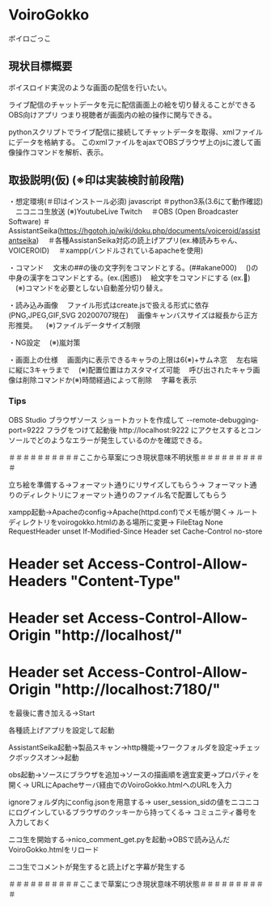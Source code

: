 # VoiroGokko
ボイロごっこ


## 現状目標概要
ボイスロイド実況のような画面の配信を行いたい。

ライブ配信のチャットデータを元に配信画面上の絵を切り替えることができるOBS向けアプリ
つまり視聴者が画面内の絵の操作に関与できる。

pythonスクリプトでライブ配信に接続してチャットデータを取得、xmlファイルにデータを格納する。
このxmlファイルをajaxでOBSブラウザ上のjsに渡して画像操作コマンドを解析、表示。


## 取扱説明(仮) (※印は実装検討前段階)
・想定環境(＃印はインストール必須)
  javascript
  ＃python3系(3.6にて動作確認)
　ニコニコ生放送 (※)YoutubeLive Twitch
　＃OBS (Open Broadcaster Software)
  ＃AssistantSeika(https://hgotoh.jp/wiki/doku.php/documents/voiceroid/assistantseika)
　＃各種AssistanSeika対応の読上げアプリ(ex.棒読みちゃん、VOICEROID)
　＃xampp(バンドルされているapacheを使用)

・コマンド
　文末の##の後の文字列をコマンドとする。(##akane000)
　()の中身の漢字をコマンドとする。(ex.(困惑))
　絵文字をコマンドにする (ex.💃)
　(※)コマンドを必要としない自動差分切り替え。

・読み込み画像
　ファイル形式はcreate.jsで扱える形式に依存(PNG,JPEG,GIF,SVG 20200707現在)
　画像キャンバスサイズは縦長から正方形推奨。
　(※)ファイルデータサイズ制限

・NG設定
　(※)嵐対策

・画面上の仕様
　画面内に表示できるキャラの上限は6(※)+サムネ窓
　左右端に縦に3キャラまで
　(※)配置位置はカスタマイズ可能
　呼び出されたキャラ画像は削除コマンドか(※)時間経過によって削除
　字幕を表示



### Tips
OBS Studio ブラウザソース ショートカットを作成して --remote-debugging-port=9222 フラグをつけて起動後 http://localhost:9222 にアクセスするとコンソールでどのようなエラーが発生しているのかを確認できる。




＃＃＃＃＃＃＃＃＃＃ここから草案につき現状意味不明状態＃＃＃＃＃＃＃＃＃＃

立ち絵を準備する→フォーマット通りにリサイズしてもらう→
フォーマット通りのディレクトリにフォーマット通りのファイル名で配置してもらう

xampp起動→Apacheのconfig→Apache(httpd.conf)でメモ帳が開く→
ルートディレクトリをvoirogokko.htmlのある場所に変更→
FileEtag None
RequestHeader unset If-Modified-Since
Header set Cache-Control no-store
# Header set Access-Control-Allow-Headers "Content-Type"
# Header set Access-Control-Allow-Origin "http://localhost/"
# Header set Access-Control-Allow-Origin "http://localhost:7180/"
を最後に書き加える→Start

各種読上げアプリを設定して起動

AssistantSeika起動→製品スキャン→http機能→ワークフォルダを設定→チェックボックスオン→起動

obs起動→ソースにブラウザを追加→ソースの描画順を適宜変更→プロパティを開く→
URLにApacheサーバ経由でのVoiroGokko.htmlへのURLを入力

ignoreフォルダ内にconfig.jsonを用意する→
user_session_sidの値をニコニコにログインしているブラウザのクッキーから持ってくる→
コミュニティ番号を入力しておく

ニコ生を開始する→nico_comment_get.pyを起動→OBSで読み込んだVoiroGokko.htmlをリロード

ニコ生でコメントが発生すると読上げと字幕が発生する

＃＃＃＃＃＃＃＃＃＃ここまで草案につき現状意味不明状態＃＃＃＃＃＃＃＃＃＃